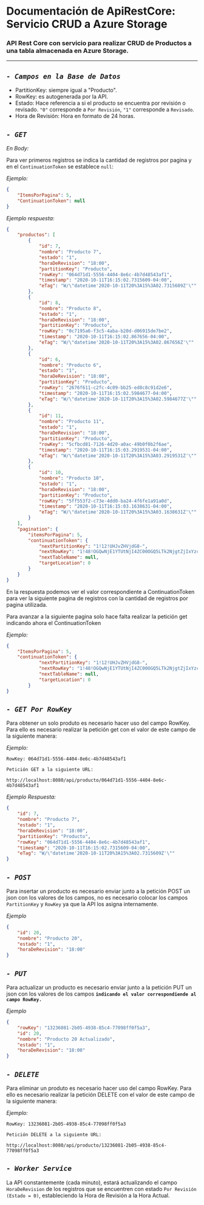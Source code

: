 # **Documentación de ApiRestCore: Servicio CRUD a Azure Storage**
### **API Rest Core con servicio para realizar CRUD de Productos a una tabla almacenada en Azure Storage.**

---

## ***`- Campos en la Base de Datos`***

- PartitionKey: siempre igual a "Producto".
- RowKey: es autogenerada por la API.
- Estado: Hace referencia a si el producto se encuentra por revisión o revisado. `"0"` corresponde a `Por Revisión`, `"1"` corresponde a `Revisado`.
- Hora de Revisión: Hora en formato de 24 horas.


## ***`- GET`***
*En Body:*

Para ver primeros registros se indica la cantidad de registros por pagina y en el `ContinuationToken` se establece `null`:

*Ejemplo:*

```json
{
    "ItemsPorPagina": 5,
    "ContinuationToken": null    
}
```

*Ejemplo respuesta:*
```json
{
    "productos": [
        {
            "id": 7,
            "nombre": "Producto 7",
            "estado": "1",
            "horaDeRevision": "18:00",
            "partitionKey": "Producto",
            "rowKey": "064d71d1-5556-4404-8e6c-4b7d48543af1",
            "timestamp": "2020-10-11T16:15:02.7315609-04:00",
            "eTag": "W/\"datetime'2020-10-11T20%3A15%3A02.7315609Z'\""
        },
        {
            "id": 8,
            "nombre": "Producto 8",
            "estado": "1",
            "horaDeRevision": "18:00",
            "partitionKey": "Producto",
            "rowKey": "0c7195a6-f3c5-4aba-b20d-d06915de7be2",
            "timestamp": "2020-10-11T16:15:02.867656-04:00",
            "eTag": "W/\"datetime'2020-10-11T20%3A15%3A02.867656Z'\""
        },
        {
            "id": 6,
            "nombre": "Producto 6",
            "estado": "1",
            "horaDeRevision": "18:00",
            "partitionKey": "Producto",
            "rowKey": "2676f611-c2fc-4c09-bb25-ed8c8c91d2e6",
            "timestamp": "2020-10-11T16:15:02.5984677-04:00",
            "eTag": "W/\"datetime'2020-10-11T20%3A15%3A02.5984677Z'\""
        },
        {
            "id": 11,
            "nombre": "Producto 11",
            "estado": "1",
            "horaDeRevision": "18:00",
            "partitionKey": "Producto",
            "rowKey": "5cfbcd81-7126-4d20-a0ac-49b0f0b2f6ae",
            "timestamp": "2020-10-11T16:15:03.2919531-04:00",
            "eTag": "W/\"datetime'2020-10-11T20%3A15%3A03.2919531Z'\""
        },
        {
            "id": 10,
            "nombre": "Producto 10",
            "estado": "1",
            "horaDeRevision": "18:00",
            "partitionKey": "Producto",
            "rowKey": "5ff553f2-c73e-4dd0-ba24-4f6fe1a91a0d",
            "timestamp": "2020-10-11T16:15:03.1638631-04:00",
            "eTag": "W/\"datetime'2020-10-11T20%3A15%3A03.1638631Z'\""
        }
    ],
    "pagination": {
        "itemsPorPagina": 5,
        "continuationToken": {
            "nextPartitionKey": "1!12!UHJvZHVjdG8-",
            "nextRowKey": "1!48!OGQwNjE1YTUtNjI4ZC00OGQ5LTk2NjgtZjIxYzc3NzEwMjQ2",
            "nextTableName": null,
            "targetLocation": 0
        }
    }
}
```

En la respuesta podemos ver el valor correspondiente a ContinuationToken para ver la siguiente pagina de registros con la cantidad de registros por pagina utilizada. 

Para avanzar a la siguiente pagina solo hace falta realizar la petición get indicando ahora el ContinuationToken

*Ejemplo:*
```json
{
    "ItemsPorPagina": 5,
    "continuationToken": {
            "nextPartitionKey": "1!12!UHJvZHVjdG8-",
            "nextRowKey": "1!48!OGQwNjE1YTUtNjI4ZC00OGQ5LTk2NjgtZjIxYzc3NzEwMjQ2",
            "nextTableName": null,
            "targetLocation": 0
        }   
}
```

## ***`- GET Por RowKey`***

Para obtener un solo produto es necesario hacer uso del campo RowKey. Para ello es necesario realizar la petición get con el valor de este campo de la siguiente manera:

*Ejemplo:*

```
RowKey: 064d71d1-5556-4404-8e6c-4b7d48543af1

Petición GET a la siguiente URL:

http://localhost:8080/api/producto/064d71d1-5556-4404-8e6c-4b7d48543af1

```

*Ejemplo Respuesta:*
```Json
{
    "id": 7,
    "nombre": "Producto 7",
    "estado": "1",
    "horaDeRevision": "18:00",
    "partitionKey": "Producto",
    "rowKey": "064d71d1-5556-4404-8e6c-4b7d48543af1",
    "timestamp": "2020-10-11T16:15:02.7315609-04:00",
    "eTag": "W/\"datetime'2020-10-11T20%3A15%3A02.7315609Z'\""
}
```

## ***`- POST`***

Para insertar un producto es necesario enviar junto a la petición POST un json con los valores de los campos, no es necesario colocar los campos `PartitionKey` y `RowKey` ya que la API los asigna internamente. 

*Ejemplo*
```Json
{
    "id": 20,
    "nombre": "Producto 20",
    "estado": "1",
    "horaDeRevision": "18:00"
}
```

## ***`- PUT`***

Para actualizar un producto es necesario enviar junto a la petición PUT un json con los valores de los campos **`indicando el valor correspondiende al campo RowKey.`**

*Ejemplo*
```Json
{
    "rowKey": "13236081-2b05-4938-85c4-77098ff0f5a3",
    "id": 20,
    "nombre": "Producto 20 Actualizado",
    "estado": "1",
    "horaDeRevision": "18:00"
}
``` 

## ***`- DELETE`***

Para eliminar un produto es necesario hacer uso del campo RowKey. Para ello es necesario realizar la petición DELETE con el valor de este campo de la siguiente manera:

*Ejemplo:*

```
RowKey: 13236081-2b05-4938-85c4-77098ff0f5a3

Petición DELETE a la siguiente URL:

http://localhost:8080/api/producto/13236081-2b05-4938-85c4-77098ff0f5a3

```


## ***`- Worker Service`***

La API constantemente (cada minuto), estará actualizando el campo `HoraDeRevision` de los registros que se encuentren con estado `Por Revisión (Estado = 0)`, estableciendo la Hora de Revisión a la Hora Actual. 